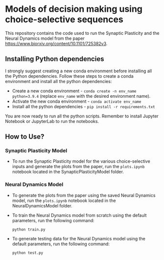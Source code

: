 # Models of decision making using choice-selective sequences

This repository contains the code used to run the Synaptic Plasticity and the Neural Dynamics model from the paper <https://www.biorxiv.org/content/10.1101/725382v3>.

## Installing Python dependencies

I strongly suggest creating a new conda environment before installing all the Python dependencies. Follow these steps to create a conda environment and install all the python dependencies:

* Create a new conda environment - ```conda create -n env_name python=3.9.4``` (replace ```env_name``` with the desired environment name).
* Activate the new conda environment - ```conda activate env_name```
* Install all the python dependencies - ```pip install -r requirements.txt```

You are now ready to run all the python scripts. Remember to install Jupyter Notebook or JupyterLab to run the notebooks.

## How to Use?

### Synaptic Plasticity Model

* To run the Synaptic Plasticity model for the various choice-selective inputs and generate the plots from the paper, run the ```plots.ipynb``` notebook located in the SynapticPlasticityModel folder.

### Neural Dynamics Model

* To generate the plots from the paper using the saved Neural Dynamics model, run the ```plots.ipynb``` notebook located in the NeuralDynamicsModel folder.

* To train the Neural Dynamics model from scratch using the default parameters, run the following command:

    ```python train.py```

* To generate testing data for the Neural Dynamics model using the default parameters, run the following command:

    ```python test.py```